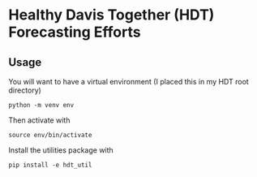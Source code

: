 # Healthy Davis Together (HDT) Forecasting Efforts

## Usage

You will want to have a virtual environment (I placed this in my HDT root directory)
```
python -m venv env
```

Then activate with 
```
source env/bin/activate
```

Install the utilities package with 
```
pip install -e hdt_util
```
